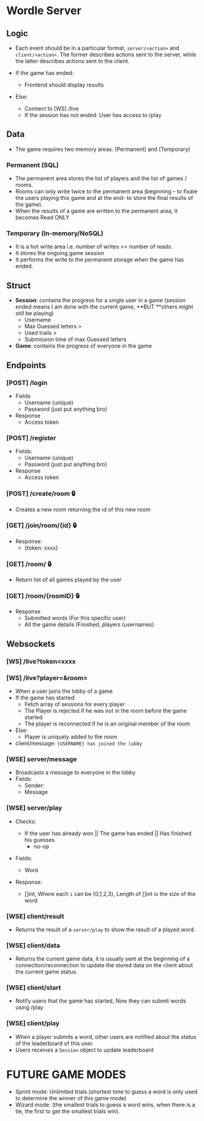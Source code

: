# Wordle Server

## Logic

* Each event should be in a particular format, `server/<action>` and `client/<action>`. The former describes actions sent to the server, while the latter describes actions sent to the client.
* If the game has ended:
    * Frontend should display results

* Else:
  * Connect to [WS] /live
  * If the session has not ended: User has access to /play

## Data

* The game requires two memory areas. (Permanent) and (Temporary)

### Permanent (SQL)

* The permanent area stores the list of players and the list of games / rooms.
* Rooms can only write twice to the permanent area (beginning – to fixate the users playing this game and at the end- to store the final results of the game).
* When the results of a game are written to the permanent area, it becomes Read ONLY


### Temporary (In-memory/NoSQL)

* It is a hot write area i.e. number of writes >> number of reads.
* It stores the ongoing game session
* It performs the write to the permanent storage when the game has ended.


## Struct

* **Session**: contains the progress for a single user in a game (session ended means I am done with the current game, **BUT **others might still be playing)
    * Username
    * Max Guessed letters >
    * Used trails >
    * Submission time of max Guessed letters
* **Game**: contains the progress of everyone in the game

## Endpoints 

### [POST] /login

* Fields
  * Username (unique)
  * Password (just put anything bro)
* Response
  * Access token

### [POST] /register

* Fields:
  * Username (unique)
  * Password (just put anything bro)
* Response
  * Access token

### [POST] /create/room 🔒

* Creates a new room returning the id of this new room

### [GET] /join/room/{id} 🔒

* Response:
  * {token: xxxx}

### [GET] /room/ 🔒

* Return list of all games played by the user

### [GET] /room/{roomID} 🔒

* Response
  * Submitted words (For this specific user)
  * All the game details (Finished, players (usernames)

## Websockets

### [WS] /live?token=xxxx

### [WS] /live?player=<playerUsername>&room=<roomID>

* When a user joins the lobby of a game
* If the game has started:
    * Fetch array of sessions for every player
    * The Player is rejected if he was not in the room before the game started
    * The player is reconnected if he is an original member of the room
* Else:
    * Player is uniquely added to the room
* client/message: `{USERNAME} has joined the lobby`

### [WSE] server/message

* Broadcasts a message to everyone in the lobby
* Fields:
    * Sender: <playerUsername>
    * Message


### [WSE] server/play

* Checks:
  * If the user has already won || The game has ended || Has finished his guesses
    * no-op

* Fields:
  * Word

* Response:
  * []int, Where each `i` can be {0,1,2,3}, Length of []int is the size of the word

### [WSE] client/result

* Returns the result of a `server/play` to show the result of a played word.

### [WSE] client/data

* Returns the current game data, it is usually sent at the beginning of a connection/reconnection to update the stored data on the client about the current game status.

### [WSE] client/start

* Notify users that the game has started, Now they can submit words using /play

### [WSE] client/play

* When a player submits a word, other users are notified about the status of the leaderboard of this user.
* Users receives a `Session` object to update leaderboard


# FUTURE GAME MODES

* Sprint mode: Unlimited trials (shortest time to guess a word is only used to determine the winner of this game mode)
* Wizard mode: (the smallest trials to guess a word wins, when there is a tie, the first to get the smallest trials win).